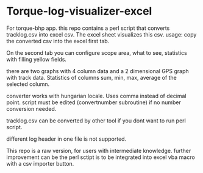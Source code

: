 # Torque-log-visualizer-excel
For torque-bhp app. this repo contains a perl script that converts tracklog.csv into excel csv.
The excel sheet visualizes this csv.
usage:
copy the converted csv into the excel first tab.

On the second tab you can configure scope area, what to see, statistics
with filling yellow fields.

there are two graphs with 4 column data
and a 2 dimensional GPS graph with track data.
Statistics of columns sum, min, max, average of the selected column.

converter works with hungarian locale. Uses comma instead of decimal point.
script must be edited (convertnumber subroutine) if no number conversion needed.

tracklog.csv can be converted by other tool if you dont want to run perl script.

different log header in one file is not supported.

This repo is a raw version, for users with intermediate knowledge.
further improvement can be the perl sctipt is to be integrated into excel vba macro
with a csv importer button.


